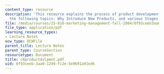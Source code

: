 ```yaml
---
content_type: resource
description: 'This resource explains the process of product development and explains
  the following topics: Why Introduce New Products, and various Stages in the Process.'
file: /media/courses/15-810-marketing-management-fall-2004/0f93ceeb3aa01249fc2e5e9691a91ed6_c8productdvlpmnt.pdf
file_type: application/pdf
learning_resource_types:
- Lecture Notes
ocw_type: OCWFile
parent_title: Lecture Notes
parent_type: CourseSection
resourcetype: Document
title: c8productdvlpmnt.pdf
uid: 0f93ceeb-3aa0-1249-fc2e-5e9691a91ed6
---
```

